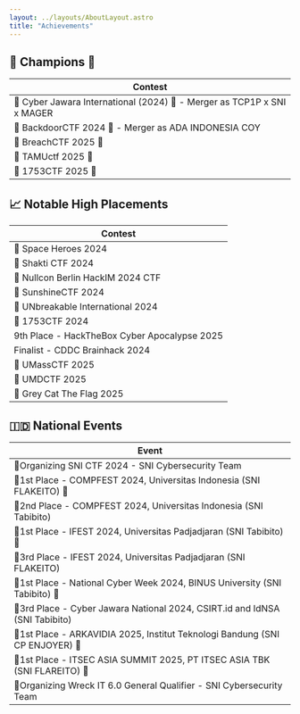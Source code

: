 ```yaml
---
layout: ../layouts/AboutLayout.astro
title: "Achievements"
---
```


## 🥇 Champions 👑

| Contest                                                                 |
| ----------------------------------------------------------------------- |
| 🥇 Cyber Jawara International (2024) 👑 - Merger as TCP1P x SNI x MAGER |
| 🥇 BackdoorCTF 2024 👑 - Merger as ADA INDONESIA COY                    |
| 🥇 BreachCTF 2025 👑                                                    |
| 🥇 TAMUctf 2025 👑                                                      |
| 🥇 1753CTF 2025 👑                                                      |

## 📈 Notable High Placements

| Contest                                      |
| -------------------------------------------- |
| 🥈 Space Heroes 2024                         |
| 🥈 Shakti CTF 2024                           |
| 🥉 Nullcon Berlin HackIM 2024 CTF            |
| 🏅 SunshineCTF 2024                          |
| 🏅 UNbreakable International 2024            |
| 🏅 1753CTF 2024                              |
| 9th Place - HackTheBox Cyber Apocalypse 2025 |
| Finalist - CDDC Brainhack 2024               |
| 🥉 UMassCTF 2025                             |
| 🏅 UMDCTF 2025                               |
| 🥈 Grey Cat The Flag 2025                    |

## 🇮🇩 National Events

| Event                                                                       |
| --------------------------------------------------------------------------- |
| 🚩Organizing SNI CTF 2024 - SNI Cybersecurity Team                          |
| 🥇1st Place - COMPFEST 2024, Universitas Indonesia (SNI FLAKEITO) 👑        |
| 🥈2nd Place - COMPFEST 2024, Universitas Indonesia (SNI Tabibito)           |
| 🥇1st Place - IFEST 2024, Universitas Padjadjaran (SNI Tabibito) 👑         |
| 🥉3rd Place - IFEST 2024, Universitas Padjadjaran (SNI FLAKEITO)            |
| 🥇1st Place - National Cyber Week 2024, BINUS University (SNI Tabibito) 👑  |
| 🥉3rd Place - Cyber Jawara National 2024, CSIRT.id and IdNSA (SNI Tabibito) |
| 🥇1st Place - ARKAVIDIA 2025, Institut Teknologi Bandung (SNI CP ENJOYER) 👑|
| 🥇1st Place - ITSEC ASIA SUMMIT 2025, PT ITSEC ASIA TBK (SNI FLAREITO) 👑|
| 🚩Organizing Wreck IT 6.0 General Qualifier - SNI Cybersecurity Team        |
